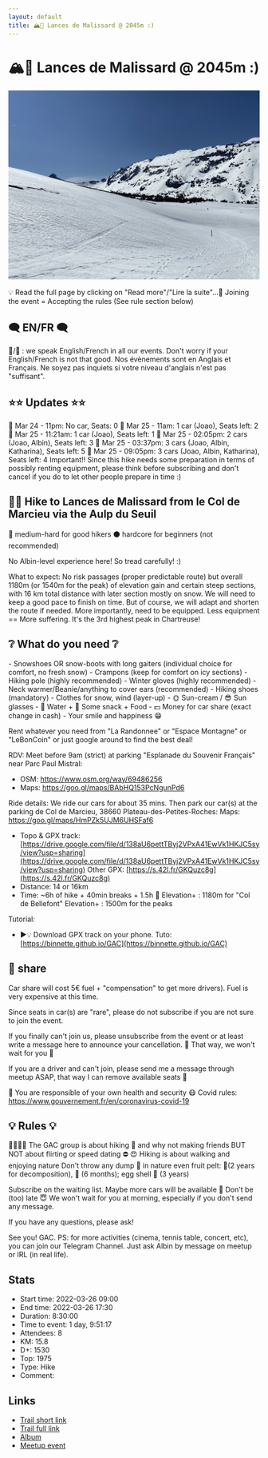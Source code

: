 ```yaml
---
layout: default
title: 🏔️🔴 Lances de Malissard @ 2045m :)
---
```


# 🏔️🔴 Lances de Malissard @ 2045m :)

![2022-03-26-lances](../img/orig/2022-03-26-lances.jpg)

💡 Read the full page by clicking on "Read more"/"Lire la suite"...💜
Joining the event = Accepting the rules (See rule section below)

##  🗨️ **EN/FR** 🗨️ 
🦅/🐓 : we speak English/French in all our events. Don't worry if your English/French is not that good. Nos évènements sont en Anglais et Français. Ne soyez pas inquiets si votre niveau d'anglais n'est pas "suffisant".

##  ⭐⭐ **Updates** ⭐⭐ 
📅 Mar 24 - 11pm: No car, Seats: 0
📅 Mar 25 - 11am: 1 car (Joao), Seats left: 2
📅 Mar 25 - 11:21am: 1 car (Joao), Seats left: 1
📅 Mar 25 - 02:05pm: 2 cars (Joao, Albin), Seats left: 3
📅 Mar 25 - 03:37pm: 3 cars (Joao, Albin, Katharina), Seats left: 5
📅 Mar 25 - 09:05pm: 3 cars (Joao, Albin, Katharina), Seats left: 4
Important!!
Since this hike needs some preparation in terms of possibly renting equipment, please think before subscribing and don't cancel if you do to let other people prepare in time :)

## 🥾🔴 **Hike to Lances de Malissard from le Col de Marcieu via the Aulp du Seuil**
🔴 medium-hard for good hikers
⚫ hardcore for beginners (not recommended)

No Albin-level experience here! So tread carefully! :)

What to expect:
No risk passages (proper predictable route) but overall 1180m (or 1540m for the peak) of elevation gain and certain steep sections, with 16 km total distance with later section mostly on snow. We will need to keep a good pace to finish on time. But of course, we will adapt and shorten the route if needed. More importantly, need to be equipped. Less equipment == More suffering. It's the 3rd highest peak in Chartreuse!

##  ❔ **What do you need** ❔ 
\- Snowshoes OR snow\-boots with long gaiters \(individual choice for comfort\, no fresh snow\)
\- Crampons \(keep for comfort on icy sections\)
\- Hiking pole \(highly recommended\)
\- Winter gloves \(highly recommended\)
\- Neck warmer/Beanie/anything to cover ears \(recommended\)
\- Hiking shoes \(mandatory\)
\- Clothes for snow\, wind \(layer\-up\)
\- 🌞 Sun\-cream / 😎 Sun glasses
\- 🧃 Water \+ 🍫 Some snack \+ Food
\- 💵 Money for car share \(exact change in cash\)
\- Your smile and happiness 😁

Rent whatever you need from "La Randonnee" or "Espace Montagne" or "LeBonCoin" or just google around to find the best deal!

RDV:
Meet before 9am (strict) at parking "Esplanade du Souvenir Français" near Parc Paul Mistral:

* OSM: https://www.osm.org/way/69486256
* Maps: https://goo.gl/maps/BAbHQ153PcNgunPd6

Ride details:
We ride our cars for about 35 mins. Then park our car(s) at the parking de Col de Marcieu, 38660 Plateau-des-Petites-Roches:
Maps: https://goo.gl/maps/HmPZk5UJM6UHSFaf6

* Topo & GPX track: [https://drive.google.com/file/d/138aU6pettTByj2VPxA41EwVk1HKJC5sy/view?usp=sharing](https://drive.google.com/file/d/138aU6pettTByj2VPxA41EwVk1HKJC5sy/view?usp=sharing)
Other GPX: [https://s.42l.fr/GKQuzc8g](https://s.42l.fr/GKQuzc8g)
* Distance: 14 or 16km
* Time: \~6h of hike + 40min breaks + 1.5h 🚗
Elevation+ : 1180m for "Col de Bellefont"
Elevation+ : 1500m for the peaks

Tutorial:
* ▶💡 Download GPX track on your phone. Tuto: [https://binnette.github.io/GAC](https://binnette.github.io/GAC)

##  🚗 share 
Car share will cost 5€ fuel + "compensation" to get more drivers). Fuel is very expensive at this time.

Since seats in car(s) are "rare", please do not subscribe if you are not sure to join the event.

If you finally can't join us, please unsubscribe from the event or at least write a message here to announce your cancellation. 💜 That way, we won't wait for you 💜

If you are a driver and can't join, please send me a message through meetup ASAP, that way I can remove available seats 🚗

💟 You are responsible of your own health and security
😷 Covid rules: https://www.gouvernement.fr/en/coronavirus-covid-19

##  💡 Rules 💡 
🚶‍♀️🚶‍♂️ The GAC group is about hiking 🥾 and why not making friends BUT NOT about flirting or speed dating ⛔
😍 Hiking is about walking and enjoying nature
Don't throw any dump 🚮 in nature even fruit pelt: 🍌(2 years for decomposition), 🍊 (6 months); egg shell 🥚 (3 years)

Subscribe on the waiting list. Maybe more cars will be available 🚗
Don't be (too) late 😇 We won't wait for you at morning, especially if you don't send any message.

If you have any questions, please ask!

See you! GAC.
PS: for more activities (cinema, tennis table, concert, etc), you can join our Telegram Channel. Just ask Albin by message on meetup or IRL (in real life).

## Stats

- Start time: 2022-03-26 09:00
- End time: 2022-03-26 17:30
- Duration: 8:30:00
- Time to event: 1 day, 9:51:17
- Attendees: 8
- KM: 15.8
- D+: 1530
- Top: 1975
- Type: Hike
- Comment: 

## Links

- [Trail short link](https://s.42l.fr/lQAvQ4Xj)
- [Trail full link]()
- [Album](https://binnette.github.io/GacImg2022/2022-03-26-🏔️🔴-Lances-de-Malissard-2045m.html)
- [Meetup event](https://www.meetup.com/grenoble-adventure-club-english-french/events/284832816/)

